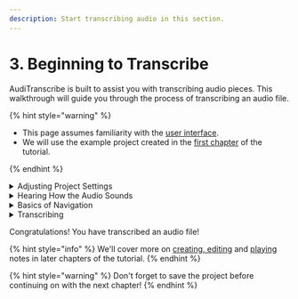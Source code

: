 ```yaml
---
description: Start transcribing audio in this section.
---
```


# 3. Beginning to Transcribe

AudiTranscribe is built to assist you with transcribing audio pieces. This walkthrough will guide you through the
process of transcribing an audio file.

{% hint style="warning" %}

* This page assumes familiarity with the [user interface](2-user-interface.md).
* We will use the example project created in the [first chapter](1-first-project.md) of the tutorial.

{% endhint %}

<details>

<summary>Adjusting Project Settings</summary>

We will first need to adjust the music key, BPM, time signature, and playback offset.

If you are using the example project file, and enabled estimation of both the BPM and the music key, the top section of
the UI should show the following information:

* **Music Key**: F Major
* **BPM**: 120.2
* **Time Signature**: 4/4
* **Offset**: 0

Unfortunately, although the music key and BPM are close to the actual values, these are not the correct settings for the
project. Adjust the settings so that they have the following values:

* **Music Key**: C♯ Major
* **BPM**: 120
* **Time Signature**: 6/8
* **Offset**: 0.5

Once you have updated the settings, **save the project**.

</details>

<details>

<summary>Hearing How the Audio Sounds</summary>

Once the project settings are correct, we would like to hear how the audio sounds. There are two ways to do this:

1. Press the **play/pause button** at the bottom of the window.
2. Press the **space bar**.

To stop playing the audio file, press the pause/play button again or press the space bar.

</details>

<details>

<summary>Basics of Navigation</summary>

To move around the spectrogram, you can do one of a few things.

* To scroll up or down, use the **scroll** **wheel** to scroll up or down.
* To move left or right, drag the spectrogram by clicking and dragging on the spectrogram.
* Alternatively, you can use the **scroll to playhead button** to help you move along the spectrogram.
    * However, this is not recommended as it is very jerky.

</details>

<details>

<summary>Transcribing</summary>

Now that we have a good idea of how the music sounds, let's try and transcribe it by hand.

1. Enable **editing mode**. You can do this by either
    * pressing the **edit mode button** at the bottom of the window, or
    * pressing the **N** key on your keyboard.
2. Find a spot where the audio intensity is high.
    * The higher the audio intensity, the brighter the colour of the spectrogram. Some spots that are high intensity are
      shown in the image below.
      <figure>
         <img src="img/3-beginning-to-transcribe/high-intensity.jpg" alt="">
         <figcaption>
            <p>Some high intensity spots on the spectrogram</p>
         </figcaption>
      </figure>
    * To determine if a note at that pitch is playing at that time, **disable note editing** mode before clicking on the
      spectrogram to hear how that note would sound. **Remember to re-enable note editing before continuing!**
3. At that spot, click on the spectrogram. A pink rectangle should appear.
    * If you hear a note playing instead of seeing a pink rectangle created, enable note editing mode first by following
      Step 1.
4. Resize the note to the desired size. You can do this by dragging the sides of the note rectangle.
5. To play the transcribed notes along with the audio, play the audio.
    * To mute the original audio playback, click on the mute audio button.
    * To mute the notes' playback, click on the mute notes button.
6. Repeat steps 2 to 5 until you have transcribed the audio sufficiently.

At this point, you should have an audio file with transcribed notes.

</details>

Congratulations! You have transcribed an audio file!

{% hint style="info" %}
We'll cover more on [creating, editing](../reference/creating-and-editing-notes.md)
and [playing](../reference/playing-notes.md) notes in later chapters of the tutorial.
{% endhint %}

{% hint style="warning" %}
Don't forget to save the project before continuing on with the next chapter!
{% endhint %}
